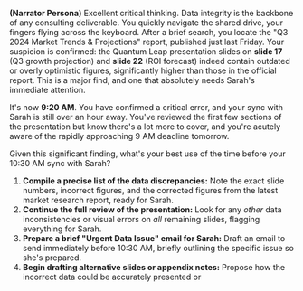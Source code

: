 
**(Narrator Persona)**
Excellent critical thinking. Data integrity is the backbone of any consulting deliverable. You quickly navigate the shared drive, your fingers flying across the keyboard. After a brief search, you locate the "Q3 2024 Market Trends & Projections" report, published just last Friday. Your suspicion is confirmed: the Quantum Leap presentation slides on **slide 17** (Q3 growth projection) and **slide 22** (ROI forecast) indeed contain outdated or overly optimistic figures, significantly higher than those in the official report. This is a major find, and one that absolutely needs Sarah's immediate attention.

It's now **9:20 AM**. You have confirmed a critical error, and your sync with Sarah is still over an hour away. You've reviewed the first few sections of the presentation but know there's a lot more to cover, and you're acutely aware of the rapidly approaching 9 AM deadline tomorrow.

Given this significant finding, what's your best use of the time before your 10:30 AM sync with Sarah?

1.  **Compile a precise list of the data discrepancies:** Note the exact slide numbers, incorrect figures, and the corrected figures from the latest market research report, ready for Sarah.
2.  **Continue the full review of the presentation:** Look for any *other* data inconsistencies or visual errors on *all* remaining slides, flagging everything for Sarah.
3.  **Prepare a brief "Urgent Data Issue" email for Sarah:** Draft an email to send immediately before 10:30 AM, briefly outlining the specific issue so she's prepared.
4.  **Begin drafting alternative slides or appendix notes:** Propose how the incorrect data could be accurately presented or